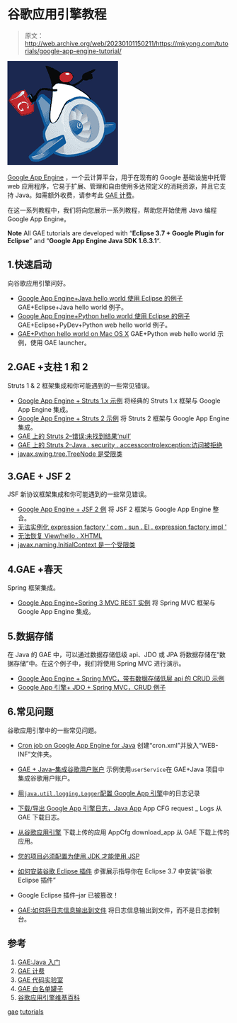 # 谷歌应用引擎教程

> 原文：<http://web.archive.org/web/20230101150211/https://mkyong.com/tutorials/google-app-engine-tutorial/>

![Google App Engine Logo](img/2217ca87736355ce13e7b20be8be39ce.png "gae-logo")

[Google App Engine](http://web.archive.org/web/20190223081129/https://developers.google.com/appengine/) ，一个云计算平台，用于在现有的 Google 基础设施中托管 web 应用程序，它易于扩展、管理和自由使用多达预定义的消耗资源，并且它支持 Java。如需额外收费，请参考此 [GAE 计费](http://web.archive.org/web/20190223081129/https://developers.google.com/appengine/docs/billing)。

在这一系列教程中，我们将向您展示一系列教程，帮助您开始使用 Java 编程 Google App Engine。

**Note**
All GAE tutorials are developed with “**Eclipse 3.7 + Google Plugin for Eclipse**” and “**Google App Engine Java SDK 1.6.3.1**“.

## 1.快速启动

向谷歌应用引擎问好。

*   [Google App Engine+Java hello world 使用 Eclipse 的例子](http://web.archive.org/web/20190223081129/http://www.mkyong.com/google-app-engine/google-app-engine-hello-world-example-using-eclipse/)
    GAE+Eclipse+Java hello world 例子。
*   [Google App Engine+Python hello world 使用 Eclipse 的例子](http://web.archive.org/web/20190223081129/http://www.mkyong.com/google-app-engine/google-app-engine-python-hello-world-example-using-eclipse/)
    GAE+Eclipse+PyDev+Python web hello world 例子。
*   [GAE+Python hello world on Mac OS X](http://web.archive.org/web/20190223081129/http://www.mkyong.com/google-app-engine/gae-python-hello-world-on-mac-os-x/)
    GAE+Python web hello world 示例，使用 GAE launcher。

 ## 2.GAE +支柱 1 和 2

Struts 1 & 2 框架集成和你可能遇到的一些常见错误。

*   [Google App Engine + Struts 1.x 示例](http://web.archive.org/web/20190223081129/http://www.mkyong.com/google-app-engine/google-app-engine-struts-1-example/)
    将经典的 Struts 1.x 框架与 Google App Engine 集成。
*   [Google App Engine + Struts 2 示例](http://web.archive.org/web/20190223081129/http://www.mkyong.com/google-app-engine/google-app-engine-struts-2-example/)
    将 Struts 2 框架与 Google App Engine 集成。
*   [GAE 上的 Struts 2–错误:未找到结果‘null’](http://web.archive.org/web/20190223081129/http://www.mkyong.com/google-app-engine/struts-2-on-gae-error-result-null-not-found/)
*   [GAE 上的 Struts 2–Java . security . accesscontrolexception:访问被拒绝](http://web.archive.org/web/20190223081129/http://www.mkyong.com/google-app-engine/struts-2-on-gae-java-security-accesscontrolexception-access-denied/)
*   [javax.swing.tree.TreeNode 是受限类](http://web.archive.org/web/20190223081129/http://www.mkyong.com/google-app-engine/javax-swing-tree-treenode-is-a-restricted-class/)

 ## 3.GAE + JSF 2

JSF 新协议框架集成和你可能遇到的一些常见错误。

*   [Google App Engine + JSF 2 例](http://web.archive.org/web/20190223081129/http://www.mkyong.com/google-app-engine/google-app-engine-jsf-2-example/)
    将 JSF 2 框架与 Google App Engine 整合。
*   [无法实例化 expression factory ' com . sun . El . expression factory impl '](http://web.archive.org/web/20190223081129/http://www.mkyong.com/google-app-engine/gae-jsf-unable-to-instantiate-expressionfactory-com-sun-el-expressionfactoryimpl/)
*   [无法恢复 View/hello . XHTML](http://web.archive.org/web/20190223081129/http://www.mkyong.com/google-app-engine/gae-jsf-view-hello-xhtml-could-not-be-restored/)
*   [javax.naming.InitialContext 是一个受限类](http://web.archive.org/web/20190223081129/http://www.mkyong.com/google-app-engine/gae-jsf-javax-naming-initialcontext-is-a-restricted-class/)

## 4.GAE +春天

Spring 框架集成。

*   [Google App Engine+Spring 3 MVC REST 实例](http://web.archive.org/web/20190223081129/http://www.mkyong.com/google-app-engine/google-app-engine-spring-3-mvc-rest-example/)
    将 Spring MVC 框架与 Google App Engine 集成。

## 5.数据存储

在 Java 的 GAE 中，可以通过数据存储低级 api、JDO 或 JPA 将数据存储在“数据存储”中。在这个例子中，我们将使用 Spring MVC 进行演示。

*   [Google App Engine + Spring MVC，带有数据存储低层 api 的 CRUD 示例](http://web.archive.org/web/20190223081129/http://www.mkyong.com/google-app-engine/google-app-engine-spring-mvc-crud-example-with-datastore-low-level-api/)
*   [Google App 引擎+ JDO + Spring MVC，CRUD 例子](http://web.archive.org/web/20190223081129/http://www.mkyong.com/google-app-engine/google-app-engine-jdo-spring-mvc-crud-example/)

## 6.常见问题

谷歌应用引擎中的一些常见问题。

*   [Cron job on Google App Engine for Java](http://web.archive.org/web/20190223081129/http://www.mkyong.com/google-app-engine/cron-job-on-google-app-engine-for-java/)
    创建“cron.xml”并放入“WEB-INF”文件夹。
*   [GAE + Java–集成谷歌用户账户](http://web.archive.org/web/20190223081129/http://www.mkyong.com/google-app-engine/gae-java-integrating-google-user-account/)
    示例使用`userService`在 GAE+Java 项目中集成谷歌用户账户。
*   [用`java.util.logging.Logger`配置 Google App 引擎](http://web.archive.org/web/20190223081129/http://www.mkyong.com/google-app-engine/configure-logging-in-google-app-engine/)中的日志记录

*   [下载/导出 Google App 引擎日志，Java App](http://web.archive.org/web/20190223081129/http://www.mkyong.com/google-app-engine/download-export-google-app-engine-logs-java-app/)
    App CFG request _ Logs 从 GAE 下载日志。
*   [从谷歌应用引擎](http://web.archive.org/web/20190223081129/http://www.mkyong.com/google-app-engine/download-uploaded-application-from-google-app-engine-gae/)
    下载上传的应用 AppCfg download_app 从 GAE 下载上传的应用。
*   [您的项目必须配置为使用 JDK 才能使用 JSP](http://web.archive.org/web/20190223081129/http://www.mkyong.com/google-app-engine/your-project-must-be-configured-to-use-a-jdk-in-order-to-use-jsps/)
*   [如何安装谷歌 Eclipse 插件](http://web.archive.org/web/20190223081129/http://www.mkyong.com/google-app-engine/how-to-install-google-plugin-for-eclipse/)
    步骤展示指导你在 Eclipse 3.7 中安装“谷歌 Eclipse 插件”
*   Google Eclipse 插件–jar 已被篡改！
*   [GAE:如何将日志信息输出到文件](http://web.archive.org/web/20190223081129/http://www.mkyong.com/google-app-engine/gae-how-to-output-log-messages-to-a-file/)
    将日志信息输出到文件，而不是日志控制台。

## 参考

1.  [GAE:Java 入门](http://web.archive.org/web/20190223081129/https://developers.google.com/appengine/docs/java/gettingstarted/)
2.  [GAE 计费](http://web.archive.org/web/20190223081129/https://developers.google.com/appengine/docs/billing)
3.  [GAE 代码实验室](http://web.archive.org/web/20190223081129/http://googcloudlabs.appspot.com/codelabexercise0.html)
4.  [GAE 白名单罐子](http://web.archive.org/web/20190223081129/https://developers.google.com/appengine/docs/java/jrewhitelist)
5.  [谷歌应用引擎维基百科](http://web.archive.org/web/20190223081129/http://en.wikipedia.org/wiki/Google_App_Engine)

[gae](http://web.archive.org/web/20190223081129/http://www.mkyong.com/tag/gae/) [tutorials](http://web.archive.org/web/20190223081129/http://www.mkyong.com/tag/tutorials/)







